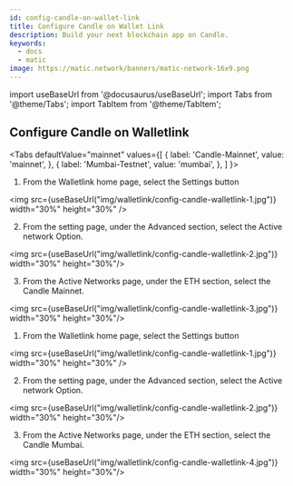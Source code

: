 ```yaml
---
id: config-candle-on-wallet-link
title: Configure Candle on Wallet Link
description: Build your next blockchain app on Candle.
keywords:
  - docs
  - matic
image: https://matic.network/banners/matic-network-16x9.png 
---
```

import useBaseUrl from '@docusaurus/useBaseUrl';
import Tabs from '@theme/Tabs';
import TabItem from '@theme/TabItem';


## Configure Candle on Walletlink

<Tabs
  defaultValue="mainnet"
  values={[
    { label: 'Candle-Mainnet', value: 'mainnet', },
    { label: 'Mumbai-Testnet', value: 'mumbai', },
  ]
}>

<TabItem value="mainnet">

1. From the Walletlink home page, select the Settings button 

<img src={useBaseUrl("img/walletlink/config-candle-walletlink-1.jpg")} width="30%" height="30%" />

2. From the setting page, under the Advanced section, select the Active network Option. 

<img src={useBaseUrl("img/walletlink/config-candle-walletlink-2.jpg")} width="30%" height="30%"/>

3. From the Active Networks page, under the ETH section, select the Candle Mainnet.

<img src={useBaseUrl("img/walletlink/config-candle-walletlink-3.jpg")} width="30%" height="30%"/>

</TabItem>

<TabItem value="mumbai">

1. From the Walletlink home page, select the Settings button 

<img src={useBaseUrl("img/walletlink/config-candle-walletlink-1.jpg")} width="30%" height="30%" />

2. From the setting page, under the Advanced section, select the Active network Option. 

<img src={useBaseUrl("img/walletlink/config-candle-walletlink-2.jpg")} width="30%" height="30%"/>

3. From the Active Networks page, under the ETH section, select the Candle Mumbai.

<img src={useBaseUrl("img/walletlink/config-candle-walletlink-4.jpg")} width="30%" height="30%"/>
</TabItem>


</Tabs>